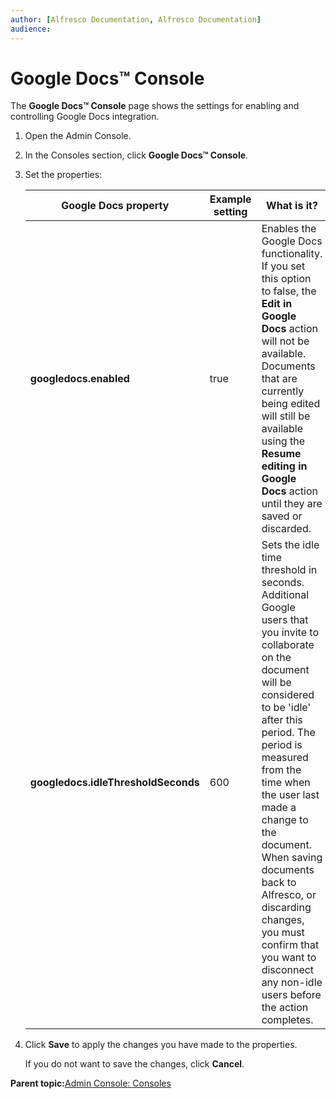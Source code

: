 ```yaml
---
author: [Alfresco Documentation, Alfresco Documentation]
audience: 
---
```


# Google Docs™ Console

The **Google Docs™ Console** page shows the settings for enabling and controlling Google Docs integration.

1.  Open the Admin Console.

2.  In the Consoles section, click **Google Docs™ Console**.

3.  Set the properties:

    |Google Docs property|Example setting|What is it?|
    |--------------------|---------------|-----------|
    |**googledocs.enabled**|true|Enables the Google Docs functionality. If you set this option to false, the **Edit in Google Docs** action will not be available. Documents that are currently being edited will still be available using the **Resume editing in Google Docs** action until they are saved or discarded.|
    |**googledocs.idleThresholdSeconds**|600|Sets the idle time threshold in seconds. Additional Google users that you invite to collaborate on the document will be considered to be 'idle' after this period. The period is measured from the time when the user last made a change to the document. When saving documents back to Alfresco, or discarding changes, you must confirm that you want to disconnect any non-idle users before the action completes.|

4.  Click **Save** to apply the changes you have made to the properties.

    If you do not want to save the changes, click **Cancel**.


**Parent topic:**[Admin Console: Consoles](../concepts/adminconsole-consoles.md)

